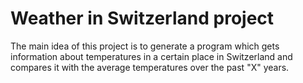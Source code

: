 # Weather in Switzerland project

The main idea of this project is to generate a program which gets information about temperatures in a certain place in Switzerland and compares it with the average temperatures over the past "X" years.
